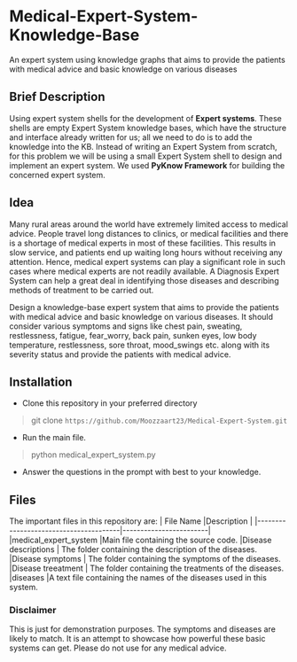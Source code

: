 # Medical-Expert-System-Knowledge-Base
An expert system using knowledge graphs
that aims to provide the patients with medical advice and basic
knowledge on various diseases

## Brief Description
Using expert system shells for the development of **Expert systems**. These shells are empty Expert System knowledge bases, which have the structure and interface already written for us; all we need to do is to add the knowledge into the KB. Instead of writing an Expert System from scratch, for this problem we will be using a small Expert System shell to design and implement an expert system. We used **PyKnow Framework** for building the concerned expert system.

## Idea
Many rural areas around the world have extremely limited access to medical advice. People travel long distances to clinics, or medical facilities and there is a shortage of medical experts in most of these facilities. This results in slow service, and patients end up waiting long hours without receiving any attention. Hence, medical expert systems can play a significant role in such cases where medical experts are not readily available. A Diagnosis Expert System can help a great deal in identifying those diseases and describing methods of treatment to be carried out.

Design a knowledge-base expert system that aims to provide the patients with medical advice and basic knowledge on various diseases. It should consider various symptoms and signs like chest pain, sweating, restlessness, fatigue, fear_worry, back pain, sunken eyes, low body temperature, restlessness, sore throat, mood_swings etc. along with its severity status and provide the patients with medical advice.

## Installation
- Clone this repository in your preferred directory
 > git clone `https://github.com/Moozzaart23/Medical-Expert-System.git`

 - Run the main file.
> python medical_expert_system.py

- Answer the questions in the prompt with best to your knowledge. 

## Files
The important files in this repository are:
|                		File Name				|Description                                                |
|---------------------------------------|------------------------|
|medical_expert_system          |Main file containing the source code.
|Disease descriptions    			| The folder containing the description of the diseases.
|Disease symptoms    			| The folder containing the symptoms of the diseases.
|Disease treeatment    			| The folder containing the treatments of the diseases.
|diseases          |A text file containing the names of the diseases used in this system.

### Disclaimer
This is just for demonstration purposes. The symptoms and diseases are likely to match. It is an attempt to showcase how powerful these basic systems can get. Please do not use for any medical advice. 


